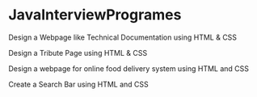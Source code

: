 # JavaInterviewProgrames
Design a Webpage like Technical Documentation using HTML & CSS

Design a Tribute Page using HTML & CSS

Design a webpage for online food delivery system using HTML and CSS

Create a Search Bar using HTML and CSS
